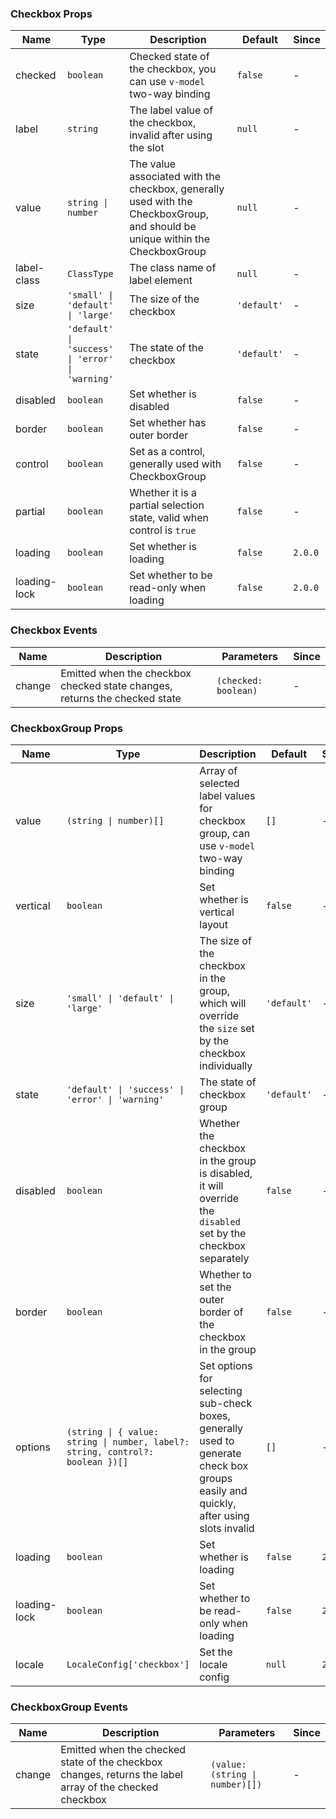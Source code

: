 ### Checkbox Props

| Name         | Type                                             | Description                                                                                                                  | Default     | Since   |
| ------------ | ------------------------------------------------ | ---------------------------------------------------------------------------------------------------------------------------- | ----------- | ------- |
| checked      | `boolean`                                        | Checked state of the checkbox, you can use `v-model` two-way binding                                                         | `false`     | -       |
| label        | `string`                                         | The label value of the checkbox, invalid after using the slot                                                                | `null`      | -       |
| value        | `string \| number`                               | The value associated with the checkbox, generally used with the CheckboxGroup, and should be unique within the CheckboxGroup | `null`      | -       |
| label-class  | `ClassType`                                      | The class name of label element                                                                                              | `null`      | -       |
| size         | `'small' \| 'default' \| 'large'`                | The size of the checkbox                                                                                                     | `'default'` | -       |
| state        | `'default' \| 'success' \| 'error' \| 'warning'` | The state of the checkbox                                                                                                    | `'default'` | -       |
| disabled     | `boolean`                                        | Set whether is disabled                                                                                                      | `false`     | -       |
| border       | `boolean`                                        | Set whether has outer border                                                                                                 | `false`     | -       |
| control      | `boolean`                                        | Set as a control, generally used with CheckboxGroup                                                                          | `false`     | -       |
| partial      | `boolean`                                        | Whether it is a partial selection state, valid when control is `true`                                                        | `false`     | -       |
| loading      | `boolean`                                        | Set whether is loading                                                                                                       | `false`     | `2.0.0` |
| loading-lock | `boolean`                                        | Set whether to be read-only when loading                                                                                     | `false`     | `2.0.0` |

### Checkbox Events

| Name   | Description                                                                | Parameters           | Since |
| ------ | -------------------------------------------------------------------------- | -------------------- | ----- |
| change | Emitted when the checkbox checked state changes, returns the checked state | `(checked: boolean)` | -     |

### CheckboxGroup Props

| Name         | Type                                                                           | Description                                                                                                                          | Default     | Since   |
| ------------ | ------------------------------------------------------------------------------ | ------------------------------------------------------------------------------------------------------------------------------------ | ----------- | ------- |
| value        | `(string \| number)[]`                                                         | Array of selected label values ​​for checkbox group, can use `v-model` two-way binding                                               | `[]`        | -       |
| vertical     | `boolean`                                                                      | Set whether is vertical layout                                                                                                       | `false`     | -       |
| size         | `'small' \| 'default' \| 'large'`                                              | The size of the checkbox in the group, which will override the `size` set by the checkbox individually                               | `'default'` | -       |
| state        | `'default' \| 'success' \| 'error' \| 'warning'`                               | The state of checkbox group                                                                                                          | `'default'` | -       |
| disabled     | `boolean`                                                                      | Whether the checkbox in the group is disabled, it will override the `disabled` set by the checkbox separately                        | `false`     | -       |
| border       | `boolean`                                                                      | Whether to set the outer border of the checkbox in the group                                                                         | `false`     | -       |
| options      | `(string \| { value: string \| number, label?: string, control?: boolean })[]` | Set options for selecting sub-check boxes, generally used to generate check box groups easily and quickly, after using slots invalid | `[]`        | -       |
| loading      | `boolean`                                                                      | Set whether is loading                                                                                                               | `false`     | `2.0.0` |
| loading-lock | `boolean`                                                                      | Set whether to be read-only when loading                                                                                             | `false`     | `2.0.0` |
| locale       | `LocaleConfig['checkbox']`                                                     | Set the locale config                                                                                                                | `null`      | `2.1.0` |

### CheckboxGroup Events

| Name   | Description                                                                                             | Parameters                      | Since |
| ------ | ------------------------------------------------------------------------------------------------------- | ------------------------------- | ----- |
| change | Emitted when the checked state of the checkbox changes, returns the label array of the checked checkbox | `(value: (string \| number)[])` | -     |
